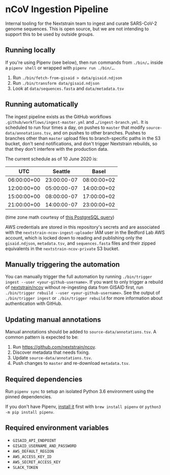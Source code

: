 # nCoV Ingestion Pipeline

Internal tooling for the Nextstrain team to ingest and curate SARS-CoV-2 genome sequences. This is open source, but we are not intending to support this to be used by outside groups.

## Running locally
If you're using Pipenv (see below), then run commands from `./bin/…` inside a `pipenv shell` or wrapped with `pipenv run ./bin/…`.

1. Run `./bin/fetch-from-gisaid > data/gisaid.ndjson`
2. Run `./bin/transform data/gisaid.ndjson`
3. Look at `data/sequences.fasta` and `data/metadata.tsv`

## Running automatically
The ingest pipeline exists as the GitHub workflows `.github/workflows/ingest-master.yml` and `…/ingest-branch.yml`.
It is scheduled to run four times a day, on pushes to `master` that modify `source-data/annotations.tsv`, and on pushes to other branches.
Pushes to branches other than `master` upload files to branch-specific paths in the S3 bucket, don't send notifications, and don't trigger Nextstrain rebuilds, so that they don't interfere with the production data.

The current schedule as of 10 June 2020 is:

| UTC         | Seattle     | Basel       |
| ----------- | ----------- | ----------- |
| 06:00:00+00 | 23:00:00-07 | 08:00:00+02 |
| 12:00:00+00 | 05:00:00-07 | 14:00:00+02 |
| 15:00:00+00 | 08:00:00-07 | 17:00:00+02 |
| 21:00:00+00 | 14:00:00-07 | 23:00:00+02 |

(time zone math courtesy of [this PostgreSQL query](https://gist.github.com/tsibley/2237b487ad022b3fdf62937fa94cf216))

AWS credentials are stored in this repository's secrets and are associated with the `nextstrain-ncov-ingest-uploader` IAM user in the Bedford Lab AWS account, which is locked down to reading and publishing only the `gisaid.ndjson`, `metadata.tsv`, and `sequences.fasta` files and their zipped equivalents in the `nextstrain-ncov-private` S3 bucket.

## Manually triggering the automation
You can manually trigger the full automation by running `./bin/trigger ingest --user <your-github-username>`.
If you want to only trigger a rebuild of [nextstrain/ncov](https://github.com/nextstrain/ncov) without re-ingesting data from GISAID first, run `./bin/trigger rebuild --user <your-github-username>`.
See the output of `./bin/trigger ingest` or `./bin/trigger rebuild` for more information about authentication with GitHub.

## Updating manual annotations
Manual annotations should be added to `source-data/annotations.tsv`.
A common pattern is expected to be:

 1. Run <https://github.com/nextstrain/ncov>.
 2. Discover metadata that needs fixing.
 3. Update `source-data/annotations.tsv`.
 4. Push changes to `master` and re-download `metadata.tsv`.

## Required dependencies
Run `pipenv sync` to setup an isolated Python 3.6 environment using the pinned dependencies.

If you don't have Pipenv, [install it](https://pipenv.pypa.io/en/latest/install/#installing-pipenv) first with `brew install pipenv` or `python3 -m pip install pipenv`.

## Required environment variables
* `GISAID_API_ENDPOINT`
* `GISAID_USERNAME_AND_PASSWORD`
* `AWS_DEFAULT_REGION`
* `AWS_ACCESS_KEY_ID`
* `AWS_SECRET_ACCESS_KEY`
* `SLACK_TOKEN`
